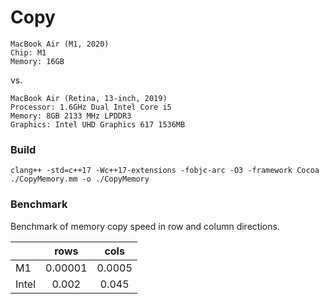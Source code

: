 # Copy

	MacBook Air (M1, 2020)
	Chip: M1
	Memory: 16GB

vs.

	MacBook Air (Retina, 13-inch, 2019)
	Processor: 1.6GHz Dual Intel Core i5
	Memory: 8GB 2133 MHz LPDDR3
	Graphics: Intel UHD Graphics 617 1536MB


### Build

`clang++ -std=c++17 -Wc++17-extensions -fobjc-arc -O3 -framework Cocoa ./CopyMemory.mm -o ./CopyMemory`

### Benchmark

Benchmark of memory copy speed in row and column directions.

||rows|cols|
|:--|:-:|:-:|
|M1|0.00001|0.0005|
|Intel|0.002|0.045|
